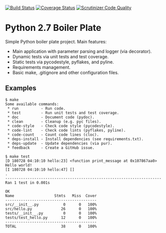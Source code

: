 [![Build Status](https://travis-ci.org/AlexanderWillner/python-boilerplate.svg?branch=master)](https://travis-ci.org/AlexanderWillner/python-boilerplate) [![Coverage Status](https://coveralls.io/repos/github/AlexanderWillner/python-boilerplate/badge.svg?branch=master)](https://coveralls.io/github/AlexanderWillner/python-boilerplate?branch=master) [![Scrutinizer Code Quality](https://scrutinizer-ci.com/g/AlexanderWillner/python-boilerplate/badges/quality-score.png?b=master)](https://scrutinizer-ci.com/g/AlexanderWillner/python-boilerplate/?branch=master)

# Python 2.7 Boiler Plate

Simple Python boiler plate project. Main features:
 * Main application with parameter parsing and logger (via decorator).
 * Dynamic tests via unit tests and test coverage.
 * Static tests via pycodestyle, pyflakes, and pyline.
 * Requirements management.
 * Basic make, .gitignore and other configuration files.

## Examples

```
$ make
Some available commands:
 * run          - Run code.
 * test         - Run unit tests and test coverage.
 * doc          - Document code (pydoc).
 * clean        - Cleanup (e.g. pyc files).
 * code-style   - Check code style (pycodestyle).
 * code-lint    - Check code lints (pyflakes, pyline).
 * code-count   - Count code lines (cloc).
 * deps-install - Install dependencies (see requirements.txt).
 * deps-update  - Update dependencies (via pur).
 * feedback     - Create a GitHub issue.
```

```
$ make test
[D 180728 04:10:10 hello:23] <function print_message at 0x107867aa0>
Hello world!
[I 180728 04:10:10 hello:47] []
.
----------------------------------------------------------------------
Ran 1 test in 0.001s

OK
Name                  Stmts   Miss  Cover
-----------------------------------------
src/__init__.py           0      0   100%
src/hello.py             26      0   100%
tests/__init__.py         0      0   100%
tests/test_hello.py      12      0   100%
-----------------------------------------
TOTAL                    38      0   100%
```

